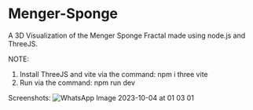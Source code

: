 # Menger-Sponge
A 3D Visualization of the Menger Sponge Fractal made using node.js and ThreeJS.

NOTE: 
1. Install ThreeJS and vite via the command: npm i three vite
2. Run via the command: npm run dev

Screenshots:
![WhatsApp Image 2023-10-04 at 01 03 01](https://github.com/Harkirattt/Menger-Sponge/assets/92502372/c65e7008-e252-4d02-a990-2696cf399aa7)
